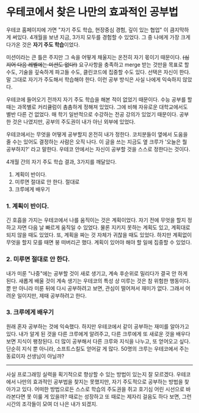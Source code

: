 # 우테코에서 찾은 나만의 효과적인 공부법

우테코 홈페이지에 가면 "자기 주도 학습, 현장중심 경험, 깊이 있는 협업" 이 큼지막하게 써있다. 4개월을 보낸 지금, 3가지 모두를 경험할 수 있었다. 그 중 나에게 가장 크게 다가온 것은 **자기 주도 학습**이었다.

미션이라는 큰 틀은 주지만 그 속을 어떻게 채울지는 온전히 자기 몫이기 때문이다. ~~(심지어 다음 레벨에는 미션도 없다!)~~ 요구사항을 충족하고 merge 받는 것만을 목표로 할 수도, 기술을 깊숙하게 파고들 수도, 클린코드에 집중할 수도 있다. 선택은 자신이 한다. 말 그대로 자기가 주도해서 학습해야 한다. 이런 공부 방식은 사실 나에게 익숙하지 않았다.

우테코에 들어오기 전까지 자기 주도 학습을 해본 적이 없었기 때문이다. 수능 공부를 할 때는 과목별로 커리큘럼이 촘촘하게 정해져 있었다. 그에 비해 자유로운 대학교에서도 별반 다른 건 없었다. 매 학기 일반적으로 수강하는 전공 강의가 있었기 때문이다. 공부한 것은 나였지만, 공부의 주도권이 내가 아닌 외부에 있었다.

우테코에서는 무엇을 어떻게 공부할지 온전히 내가 정한다. 코치분들이 옆에서 도움을 줄 수는 있어도 결정하는 사람은 오직 나다. 이 글을 쓰는 지금도 옆 크루가 '오늘은 뭘 공부하지?' 라고 말한다. 우테코 안에서는 자신이 공부할 것을 스스로 정한다는 것이다.



4개월 간의 자기 주도 학습 결과, 3가지를 깨달았다.

1. 계획이 반이다.
2. 미루면 절대로 안 한다. 절대로
3. 크루에게 배우기



### 1. 계획이 반이다.

긴 호흡을 가지는 우테코에서 나를 움직이는 것은 계획이었다. 자기 전에 무엇을 할지 정하고 자면 다음 날 빠르게 움직일 수 있었다. 물론 지키지 못하는 계획도 있고, 계획대로 되지 않을 때도 있었다. 또, 계획을 짜는 것 자체가 귀찮을 때도 있었다. 하지만 계획없이 무엇을 할지 모를 때면 붕 떠버리곤 했다. 계획이 있어야 해야 할 일에 집중할 수 있었다.

### 2. 미루면 절대로 안 한다. 

내가 미룬 "나중"에는 공부할 것이 새로 생기고, 계속 후순위로 밀리다가 결국 안 하게 된다. 새롭게 배울 것이 계속 생기는 우테코의 특성 상 미루는 것은 참 위험한 행동이다. 뿐 만 아니라 미룬 뒤에 다시 공부하려고 보면, 관심이  떨어져서 재미가 없다. 그래서 어려운 일이지만, 제때 공부하려고 한다.

### 3. 크루에게 배우기

원래 혼자 공부하는 것에 익숙했다. 하지만 우테코에서 같이 공부하는 재미를 알아가고 있다. 내가 알게 된 것을 다른 크루에게 알려주고, 다른 크루에게 또 새로운 것을 배우다 보면 지식이 팽창된다. 더 많이 공부해서 다른 크루와 지식을 나누고, 또 얻어오고 싶다. 단순히 지식 뿐 아니라, 소프트스킬도 얻어갈 게 많다. 50명의 크루는 우테코에서 주는 동료이자 선생님이 아닐까?

---

사실 프로그래밍 실력을 획기적으로 향상할 수 있는 방법이 있는지 잘 모르겠다.
우테코에서 나만의 효과적인 공부법을 찾지는 못했지만, 자기 주도적으로 공부하는 방법을 찾아가고 있다.
어떠한 방법으로든 스스로 학습의 주도권을 쥐고 호기심 어린 시선으로 바라본다면 못 이룰 게 있을까?
때로는 성장하고 또 때로는 제자리 걸음도 하다 보면, 그런 시간의 조각들이 모여 더 나은 내가 되겠지.





